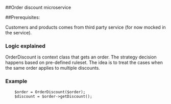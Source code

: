 ##Order discount microservice

##Prerequisites:

Customers and products comes from third party service (for now mocked in the service).

### Logic explained

OrderDiscount is context class that gets an order. The strategy decision happens based on pre-defined ruleset. The idea 
is to treat the cases when the same order applies to multiple discounts.

### Example
```
    $order = OrderDiscount($order);
    $discount = $order->getDiscount();
```


